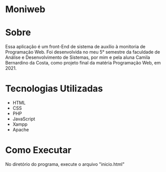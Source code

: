 # Moniweb


# Sobre
Essa aplicação é um front-End de sistema de auxílio à monitoria de Programação Web. Foi desenvolvida no meu 5° semestre da faculdade de Análise e Desenvolvimento de Sistemas, por mim e pela aluna Camila Bernardino da Costa, como projeto final da matéria Programação Web, em 2021.

# Tecnologias Utilizadas
* HTML
* CSS
* PHP
* JavaScript
* Xampp
* Apache

# Como Executar
No diretório do programa, execute o arquivo "inicio.html"


